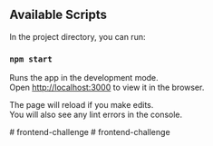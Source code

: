 ## Available Scripts

In the project directory, you can run:

### `npm start`

Runs the app in the development mode.\
Open [http://localhost:3000](http://localhost:3000) to view it in the browser.

The page will reload if you make edits.\
You will also see any lint errors in the console.

#   f r o n t e n d - c h a l l e n g e  
 #   f r o n t e n d - c h a l l e n g e  
 